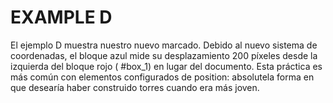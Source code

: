 # EXAMPLE D

El ejemplo D muestra nuestro nuevo marcado. Debido al nuevo sistema de coordenadas, el bloque azul mide su desplazamiento 200 píxeles desde la izquierda del bloque rojo ( #box_1) en lugar del documento. Esta práctica es más común con elementos configurados de position: absolutela forma en que desearía haber construido torres cuando era más joven.